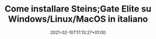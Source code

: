 ---
title: "Come installare Steins;Gate Elite su Windows/Linux/MacOS in italiano"
date: 2021-02-10T17:13:27+01:00
draft: true
---